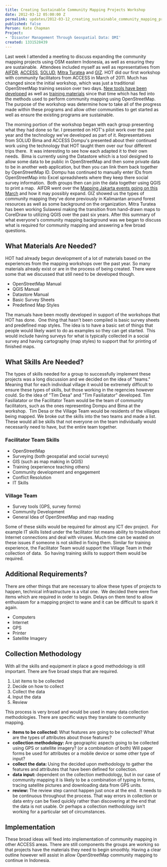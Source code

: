 ```yaml
---
title: Creating Sustainable Community Mapping Projects Workshop
date: 2012-03-12 05:00:00 Z
permalink: updates/2012-03-12_creating_sustainable_community_mapping_projects_workshop
published: false
Person: Kate Chapman
Project:
- 'Disaster Management Through Geospatial Data: DMI'
created: 1331528439
---
```


<p>Last week I attended a meeting to discuss expanding the community mapping projects using OSM eastern Indonesia, as well as ensuring they are sustainable. &nbsp;Attendees included myself as well as representatives from <a href="http://www.aifdr.org/">AIFDR</a>, <a href="http://www.access-indo.or.id/">ACCESS</a>, <a href="http://rumahsolud.wordpress.com/">SOLUD</a>, <a href="http://mitraturatea.wordpress.com/">Mitra Turatea</a> and <a href="http://www.giz.de/">GIZ</a>. HOT did our first workshop with community facilitators from ACCESS in March of 2011. Much has changed since the initial workshop, which was just a traditional OpenStreetMap training session over two days. <a href="http://tasks.hotosm.org/">New tools have been developed</a> as well as <a href="http://www.learnosm.org/">training materials</a> since that time which has fed into the methods used to perform community mapping using OpenStreetMap. The purpose of the workshop was determine how to take all of the progress made within these programs and allow other communities to get started as well as ensure the existing programs are sustainable.<!--break--></p><p>The morning portion of the workshop began with each group presenting what they had done so far. I presented on HOT's pilot work over the past year and the technology we've developed as part of it. Representatives from SOLUD Bima and ACCESS Dompu's presented about their continued work using the technology that HOT taught them over our four different trips there. &nbsp;It was interesting to see how each adapted it to their own needs. &nbsp;Bima is currently using the Datastore which is a tool designed to allow some data to be public in OpenStreetMap and then some private data to be in another web application, but then you can link them back together by OpenStreetMap ID. Dompu has continued to manually enter IDs from OpenStreetMap into Excel spreadsheets where they keep there social survey information. &nbsp;Both groups then can join the data together using QGIS to print a map. &nbsp;AIFDR went over the <a href="http://hot.openstreetmap.org/updates/Jakarta_best_community_mapped_for_preparedness">Mapping Jakarta events going on this March</a> and how it may possibly expand. GIZ showed us the types of community mapping they've done previously in Kalimantan around forest resources as well as some background on the organization. Mitra Turatea has been working Sulawesi making the transition from hand-drawn maps to CorelDraw to utilizing QGIS over the past six years. After this summary of what everyone's community mapping background was we began to discuss what is required for community mapping and answering a few broad questions.</p><h2>What Materials Are Needed?</h2><p>HOT had already begun development of a lot of materials based on the experiences from the mapping workshops over the past year. So many materials already exist or are in the process of being created. There were some that we discussed that still need to be developed though.</p><ul><li>OpenStreetMap Manual</li><li>QGIS Manual</li><li>Datastore Manual</li><li>Basic Survey Sheets</li><li>Predefined Map Styles</li></ul><p>The manuals have been mostly developed in support of the workshops that HOT has done. &nbsp;One thing that hasn't been compiled is basic survey sheets and predefined map styles. The idea is to have a basic set of things that people would likely want to do as examples so they can get started. &nbsp;This would include having surveys for what is typically collected in a social survey and having cartography (map styles) to support that for printing of finished maps.</p><h2>What Skills Are Needed?</h2><p>The types of skills needed for a group to successfully implement these projects was a long discussion and we decided on the idea of "teams." Meaning that for each individual village it would be extremely difficult to ensure these types of skills, but those working in the regencies however could. So the idea of "Tim Desa" and "Tim Fasiliatator" developed. Tim Fasiliatator or the Facilitator Team would be the team of community facilitators, such as the ones representing Dompu and Bima at the workshop. &nbsp;Tim Desa or the Village Team would be residents of the villages being mapped. We broke out the skills into the two teams and made a list. These would all be skills that not everyone on the team individually would necessarily need to have, but the entire team together.</p><h3>Facilitator Team Skills</h3><ul><li>OpenStreetMap</li><li>Surveying (both geospatial and social surveys)</li><li>GIS (such as map making in QGIS)</li><li>Training (experience teaching others)</li><li>Community development and engagement</li><li>Conflict Resolution</li><li>IT Skills</li></ul><h3>Village Team</h3><ul><li>Survey tools (GPS, survey forms)</li><li>Community Development</li><li>General Idea of OpenStreetMap and map reading</li></ul><p>Some of these skills would be required for almost any ICT dev project. &nbsp;For example IT skills listed under the facilitator list means ability to troubleshoot Internet connections and deal with viruses. Much time can be wasted on these issues if someone is not skilled in fixing them. Similar for training experience, the Facilitator Team would support the Village Team in their collection of data. &nbsp;So having training skills to support them would be required.</p><h2>Additional Requirements?</h2><p>There are other things that are necessary to allow these types of projects to happen, technical infrastructure is a vital one. &nbsp;We decided there were five items which are required in order to begin. Delays on them tend to allow enthusiasm for a mapping project to wane and it can be difficult to spark it again.</p><ul><li>Computers</li><li>Internet</li><li>GPS</li><li>Printer</li><li>Satellite Imagery</li></ul><h2>Collection Methodology</h2><p>With all the skills and equipment in place a good methodology is still important. There are five broad steps that are required.</p><ol><li>List items to be collected</li><li>Decide on how to collect</li><li>Collect the data</li><li>Input the data</li><li>Review</li></ol><p>This process is very broad and would be used in many data collection methodologies. There are specific ways they translate to community mapping.</p><ul><li><strong>items to be collected: </strong>What features are going to be collected? What are the types of attributes about those features?</li><li><strong>collection methodology: </strong>Are geographic aspects going to be collected using GPS or satellite imagery? (or a combination of both) Will paper forms be used for attributes or a mobile device or some other type of input?</li><li><strong>collect the data: </strong>Using the decided upon methodology to gather the features and attributes that have been defined for collection.</li><li><strong>data input: </strong>dependent on the collection methodology, but in our case of community mapping it is likely to be a combination of typing in forms, tracing satellite pictures and downloading data from GPS units.</li><li><strong>review: </strong>The review step cannot happen just once at the end. &nbsp;It needs to be continuous throughout the process. That way errors in collection or data entry can be fixed quickly rather than discovering at the end that the data is not usable. Or perhaps a collection methodology isn't working for a particular set of circumstances.</li></ul><h2>Implementation</h2><p>These broad ideas will feed into implementation of community mapping in other ACCESS areas. There are still components the groups are working so that projects have the materials they need to begin smoothly. Having a clear outline however will assist in allow OpenStreetMap community mapping to continue in Indonesia.</p>
